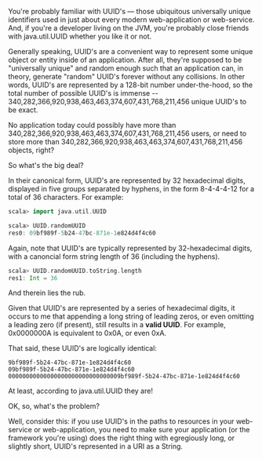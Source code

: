 You're probably familiar with UUID's &mdash; those ubiquitous universally unique identifiers used in just about every modern web-application or web-service.  And, if you're a developer living on the JVM, you're probably close friends with java.util.UUID whether you like it or not.

Generally speaking, UUID's are a convenient way to represent some unique object or entity inside of an application.  After all, they're supposed to be "universally unique" and random enough such that an application can, in theory, generate "random" UUID's forever without any collisions.  In other words, UUID's are represented by a 128-bit number under-the-hood, so the total number of possible UUID's is immense -- 340,282,366,920,938,463,463,374,607,431,768,211,456 unique UUID's to be exact.

No application today could possibly have more than 340,282,366,920,938,463,463,374,607,431,768,211,456 users, or need to store more than 340,282,366,920,938,463,463,374,607,431,768,211,456 objects, right?

So what's the big deal?

In their canonical form, UUID's are represented by 32 hexadecimal digits, displayed in five groups separated by hyphens, in the form 8-4-4-4-12 for a total of 36 characters.  For example:

```scala
scala> import java.util.UUID

scala> UUID.randomUUID
res0: 09bf989f-5b24-47bc-871e-1e824d4f4c60
```

Again, note that UUID's are typically represented by 32-hexadecimal digits, with a canoncial form string length of 36 (including the hyphens).

```scala
scala> UUID.randomUUID.toString.length
res1: Int = 36
```

And therein lies the rub.

Given that UUID's are represented by a series of hexadecimal digits, it occurs to me that appending a long string of leading zeros, or even omitting a leading zero (if present), still results in a **valid UUID**.  For example, 0x0000000A is equivalent to 0x0A, or even 0xA.

That said, these UUID's are logically identical:

```
9bf989f-5b24-47bc-871e-1e824d4f4c60
09bf989f-5b24-47bc-871e-1e824d4f4c60
00000000000000000000000000000009bf989f-5b24-47bc-871e-1e824d4f4c60
```

At least, according to java.util.UUID they are!

OK, so, what's the problem?

Well, consider this: if you use UUID's in the paths to resources in your web-service or web-application, you need to make sure your application (or the framework you're using) does the right thing with egregiously long, or slightly short, UUID's represented in a URI as a String.
